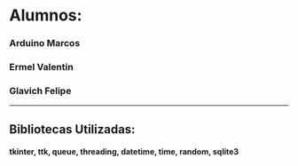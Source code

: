 # Alumnos:
### Arduino Marcos
### Ermel Valentin
### Glavich Felipe

---

## Bibliotecas Utilizadas:
#### tkinter, ttk, queue, threading, datetime, time, random, sqlite3
